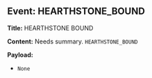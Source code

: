 ## Event: HEARTHSTONE_BOUND

**Title:** HEARTHSTONE BOUND

**Content:**
Needs summary.
`HEARTHSTONE_BOUND`

**Payload:**
- `None`